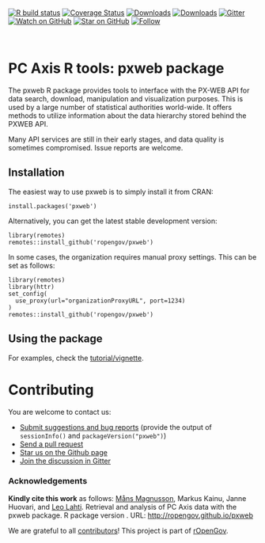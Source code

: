 <br>

<!-- badges: start -->

[![R build
status](https://github.com/rOpenGov/pxweb/workflows/R-CMD-check/badge.svg)](https://github.com/rOpenGov/pxweb/actions)
[![Coverage
Status](https://coveralls.io/repos/github/rOpenGov/pxweb/badge.svg?branch=master)](https://coveralls.io/github/rOpenGov/pxweb?branch=master)
[![Downloads](http://cranlogs.r-pkg.org/badges/grand-total/pxweb)](https://cran.r-project.org/package=pxweb)
[![Downloads](http://cranlogs.r-pkg.org/badges/pxweb)](https://cran.r-project.org/package=pxweb)
[![Gitter](https://badges.gitter.im/rOpenGov/pxweb.svg)](https://gitter.im/rOpenGov/pxweb?utm_source=badge&utm_medium=badge&utm_campaign=pr-badge)
[![Watch on
GitHub](https://img.shields.io/github/watchers/ropengov/pxweb.svg?style=social)](https://github.com/ropengov/pxweb/watchers)
[![Star on
GitHub](https://img.shields.io/github/stars/ropengov/pxweb.svg?style=social)](https://github.com/ropengov/pxweb/stargazers)
[![Follow](https://img.shields.io/twitter/follow/ropengov.svg?style=social)](https://twitter.com/intent/follow?screen_name=ropengov)
<!-- badges: end -->

<br>

PC Axis R tools: pxweb package
==============================

<!-- README.md is generated from README.Rmd. Please edit that file -->

The pxweb R package provides tools to interface with the PX-WEB API for
data search, download, manipulation and visualization purposes. This is
used by a large number of statistical authorities world-wide. It offers
methods to utilize information about the data hierarchy stored behind
the PXWEB API.

Many API services are still in their early stages, and data quality is
sometimes compromised. Issue reports are welcome.

Installation
------------

The easiest way to use pxweb is to simply install it from CRAN:

    install.packages('pxweb')

Alternatively, you can get the latest stable development version:

    library(remotes)
    remotes::install_github('ropengov/pxweb')

In some cases, the organization requires manual proxy settings. This can
be set as follows:

    library(remotes)
    library(httr)
    set_config(
      use_proxy(url="organizationProxyURL", port=1234)
    )
    remotes::install_github('ropengov/pxweb')

Using the package
-----------------

For examples, check the
[tutorial/vignette](https://htmlpreview.github.io/?https://github.com/rOpenGov/pxweb/blob/test/vignettes/pxweb.html).

Contributing
============

You are welcome to contact us:

-   [Submit suggestions and bug
    reports](https://github.com/ropengov/pxweb/issues) (provide the
    output of `sessionInfo()` and `packageVersion("pxweb")`)
-   [Send a pull request](https://github.com/ropengov/pxweb/)
-   [Star us on the Github page](https://github.com/ropengov/pxweb)
-   [Join the discussion in Gitter](https://gitter.im/rOpenGov/pxweb)

### Acknowledgements

**Kindly cite this work** as follows: [Måns
Magnusson](https://github.com/mansmeg), Markus Kainu, Janne Huovari, and
[Leo Lahti](https://github.com/antagomir). Retrieval and analysis of PC
Axis data with the pxweb package. R package version . URL:
<http://ropengov.github.io/pxweb>

We are grateful to all
[contributors](https://github.com/rOpenGov/pxweb/graphs/contributors)!
This project is part of [rOpenGov](http://ropengov.github.io).
